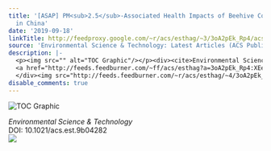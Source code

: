 ```yaml
---
title: '[ASAP] PM<sub>2.5</sub>-Associated Health Impacts of Beehive Coke Oven Ban
  in China'
date: '2019-09-18'
linkTitle: http://feedproxy.google.com/~r/acs/esthag/~3/3oA2pEk_Rp4/acs.est.9b04282
source: 'Environmental Science & Technology: Latest Articles (ACS Publications)'
description: |-
  <p><img src="" alt="TOC Graphic"/></p><div><cite>Environmental Science & Technology</cite></div><div>DOI: 10.1021/acs.est.9b04282</div><div class="feedflare">
  <a href="http://feeds.feedburner.com/~ff/acs/esthag?a=3oA2pEk_Rp4:XEeT4UdAFB8:yIl2AUoC8zA"><img src="http://feeds.feedburner.com/~ff/acs/esthag?d=yIl2AUoC8zA" border="0"></img></a>
  </div><img src="http://feeds.feedburner.com/~r/acs/esthag/~4/3oA2pEk_Rp4" height="1" width="1" ...
disable_comments: true
---
```

<p><img src="" alt="TOC Graphic"/></p><div><cite>Environmental Science & Technology</cite></div><div>DOI: 10.1021/acs.est.9b04282</div><div class="feedflare">
<a href="http://feeds.feedburner.com/~ff/acs/esthag?a=3oA2pEk_Rp4:XEeT4UdAFB8:yIl2AUoC8zA"><img src="http://feeds.feedburner.com/~ff/acs/esthag?d=yIl2AUoC8zA" border="0"></img></a>
</div><img src="http://feeds.feedburner.com/~r/acs/esthag/~4/3oA2pEk_Rp4" height="1" width="1" ...